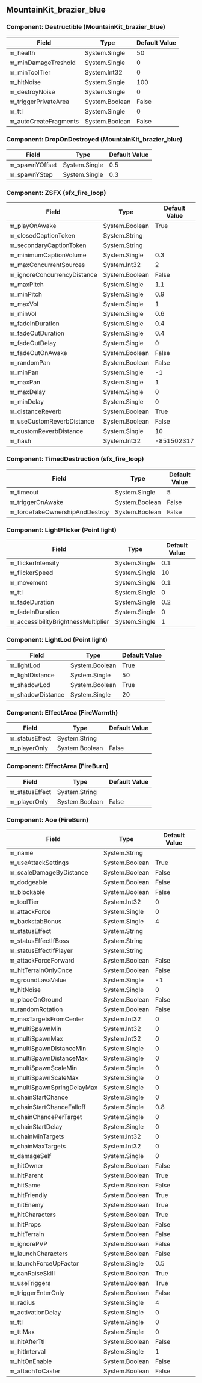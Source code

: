 ## MountainKit_brazier_blue

### Component: Destructible (MountainKit_brazier_blue)

|Field|Type|Default Value|
|-----|----|-------------|
|m_health|System.Single|50|
|m_minDamageTreshold|System.Single|0|
|m_minToolTier|System.Int32|0|
|m_hitNoise|System.Single|100|
|m_destroyNoise|System.Single|0|
|m_triggerPrivateArea|System.Boolean|False|
|m_ttl|System.Single|0|
|m_autoCreateFragments|System.Boolean|False|

### Component: DropOnDestroyed (MountainKit_brazier_blue)

|Field|Type|Default Value|
|-----|----|-------------|
|m_spawnYOffset|System.Single|0.5|
|m_spawnYStep|System.Single|0.3|

### Component: ZSFX (sfx_fire_loop)

|Field|Type|Default Value|
|-----|----|-------------|
|m_playOnAwake|System.Boolean|True|
|m_closedCaptionToken|System.String||
|m_secondaryCaptionToken|System.String||
|m_minimumCaptionVolume|System.Single|0.3|
|m_maxConcurrentSources|System.Int32|2|
|m_ignoreConcurrencyDistance|System.Boolean|False|
|m_maxPitch|System.Single|1.1|
|m_minPitch|System.Single|0.9|
|m_maxVol|System.Single|1|
|m_minVol|System.Single|0.6|
|m_fadeInDuration|System.Single|0.4|
|m_fadeOutDuration|System.Single|0.4|
|m_fadeOutDelay|System.Single|0|
|m_fadeOutOnAwake|System.Boolean|False|
|m_randomPan|System.Boolean|False|
|m_minPan|System.Single|-1|
|m_maxPan|System.Single|1|
|m_maxDelay|System.Single|0|
|m_minDelay|System.Single|0|
|m_distanceReverb|System.Boolean|True|
|m_useCustomReverbDistance|System.Boolean|False|
|m_customReverbDistance|System.Single|10|
|m_hash|System.Int32|-851502317|

### Component: TimedDestruction (sfx_fire_loop)

|Field|Type|Default Value|
|-----|----|-------------|
|m_timeout|System.Single|5|
|m_triggerOnAwake|System.Boolean|False|
|m_forceTakeOwnershipAndDestroy|System.Boolean|False|

### Component: LightFlicker (Point light)

|Field|Type|Default Value|
|-----|----|-------------|
|m_flickerIntensity|System.Single|0.1|
|m_flickerSpeed|System.Single|10|
|m_movement|System.Single|0.1|
|m_ttl|System.Single|0|
|m_fadeDuration|System.Single|0.2|
|m_fadeInDuration|System.Single|0|
|m_accessibilityBrightnessMultiplier|System.Single|1|

### Component: LightLod (Point light)

|Field|Type|Default Value|
|-----|----|-------------|
|m_lightLod|System.Boolean|True|
|m_lightDistance|System.Single|50|
|m_shadowLod|System.Boolean|True|
|m_shadowDistance|System.Single|20|

### Component: EffectArea (FireWarmth)

|Field|Type|Default Value|
|-----|----|-------------|
|m_statusEffect|System.String||
|m_playerOnly|System.Boolean|False|

### Component: EffectArea (FireBurn)

|Field|Type|Default Value|
|-----|----|-------------|
|m_statusEffect|System.String||
|m_playerOnly|System.Boolean|False|

### Component: Aoe (FireBurn)

|Field|Type|Default Value|
|-----|----|-------------|
|m_name|System.String||
|m_useAttackSettings|System.Boolean|True|
|m_scaleDamageByDistance|System.Boolean|False|
|m_dodgeable|System.Boolean|False|
|m_blockable|System.Boolean|False|
|m_toolTier|System.Int32|0|
|m_attackForce|System.Single|0|
|m_backstabBonus|System.Single|4|
|m_statusEffect|System.String||
|m_statusEffectIfBoss|System.String||
|m_statusEffectIfPlayer|System.String||
|m_attackForceForward|System.Boolean|False|
|m_hitTerrainOnlyOnce|System.Boolean|False|
|m_groundLavaValue|System.Single|-1|
|m_hitNoise|System.Single|0|
|m_placeOnGround|System.Boolean|False|
|m_randomRotation|System.Boolean|False|
|m_maxTargetsFromCenter|System.Int32|0|
|m_multiSpawnMin|System.Int32|0|
|m_multiSpawnMax|System.Int32|0|
|m_multiSpawnDistanceMin|System.Single|0|
|m_multiSpawnDistanceMax|System.Single|0|
|m_multiSpawnScaleMin|System.Single|0|
|m_multiSpawnScaleMax|System.Single|0|
|m_multiSpawnSpringDelayMax|System.Single|0|
|m_chainStartChance|System.Single|0|
|m_chainStartChanceFalloff|System.Single|0.8|
|m_chainChancePerTarget|System.Single|0|
|m_chainStartDelay|System.Single|0|
|m_chainMinTargets|System.Int32|0|
|m_chainMaxTargets|System.Int32|0|
|m_damageSelf|System.Single|0|
|m_hitOwner|System.Boolean|False|
|m_hitParent|System.Boolean|True|
|m_hitSame|System.Boolean|False|
|m_hitFriendly|System.Boolean|True|
|m_hitEnemy|System.Boolean|True|
|m_hitCharacters|System.Boolean|True|
|m_hitProps|System.Boolean|False|
|m_hitTerrain|System.Boolean|False|
|m_ignorePVP|System.Boolean|False|
|m_launchCharacters|System.Boolean|False|
|m_launchForceUpFactor|System.Single|0.5|
|m_canRaiseSkill|System.Boolean|True|
|m_useTriggers|System.Boolean|True|
|m_triggerEnterOnly|System.Boolean|False|
|m_radius|System.Single|4|
|m_activationDelay|System.Single|0|
|m_ttl|System.Single|0|
|m_ttlMax|System.Single|0|
|m_hitAfterTtl|System.Boolean|False|
|m_hitInterval|System.Single|1|
|m_hitOnEnable|System.Boolean|False|
|m_attachToCaster|System.Boolean|False|

